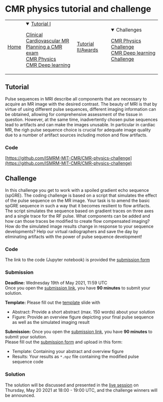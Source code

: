 # CMR physics tutorial and challenge

<table>
  <tr>
    <td>
      
[Home](index.md)
</td>
<td>
  
<details open><summary><a href="Tutorial_session.md">
  Tutorial I</a>
  </summary>
  
  [Clinical Cardiovascular MR](Talk1.md)<br/>
  [Planning a CMR exam](Talk2.md)<br/>
  [CMR Physics](CMR-physics-challenge.md)<br/>
  [CMR Deep learning](CMR-deep-learning-reconstruction-challenge.md)
  
</details>
</td>
<td>

[Tutorial II/Awards](Awards_Session.md)
</td>
<td>
  
<details open><summary>Challenges</summary>
  
  [CMR Physics Challenge](CMR-physics-challenge.md)<br/>
  [CMR Deep learning Challenge](CMR-deep-learning-reconstruction-challenge.md)
  
</details>
</td>
</tr>
</table>

## Tutorial
Pulse sequences in MRI describe all components that are necessary to acquire an MR image with the desired contrast. The beauty of MRI is that by virtue of using different pulse sequences, different imaging information can be obtained, allowing for comprehensive assessment of the tissue in question. However, at the same time, inadvertently chosen pulse sequences lead to artifacts and can make the images unusable. In particular in cardiac MR, the righ pulse sequence choice is crucial for adequate image quality due to a number of artifact sources including motion and flow artifacts.

### Code
[https://github.com/ISMRM-MIT-CMR/CMR-physics-challenge](https://github.com/ISMRM-MIT-CMR/CMR-physics-challenge)

## Challenge
In this challenge you get to work with a spoiled gradient echo sequence (spGRE). The coding challenge is based on a script that simulates the effect of the pulse sequence on the MR image. Your task is to amend the basic spGRE sequence in such a way that it becomes resilient to flow artifacts. The script simulates the sequence based on gradient traces on three axes and a single trace for the RF pulse. What components can be added and how can those traces be modified to create flow compensated imaging? How do the simulated image results change in response to your sequence developments? Help our virtual radiographers and save the day by eliminating artifacts with the power of pulse sequence development!

### Code
The link to the code (Jupyter notebook) is provided the [submission form](http://form-timer.com/start/db776e75)

### Submission
**Deadline:** Wednesday 19th of May 2021, 11:59 UTC <br/>
Once you open the [submission link](http://form-timer.com/start/db776e75), you have **90 minutes** to submit your solution. 

**Template:** Please fill out the [template](template/ISMRM_MIT_CMR_PhysicsChallenge.potx) slide with 
- Abstract: Provide a short abstract (max. 150 words) about your solution
- Figure: Provide an overview figure depicting your final pulse sequence as well as the simulated imaging result

**Submission:**
Once you open the [submission link](http://form-timer.com/start/db776e75), you have **90 minutes** to submit your solution. <br/>
Please fill out the [submission form](http://form-timer.com/start/db776e75) and upload in this form:
- Template: Containing your abstract and overview figure
- Results: Your results as `*.npz` file containing the modified pulse sequence code

### Solution
The solution will be discussed and presented in the [live session](Awards_Session.md) on Thursday, May 20 2021 at 18:00 - 19:00 UTC, and the challenge winners will be announced.
